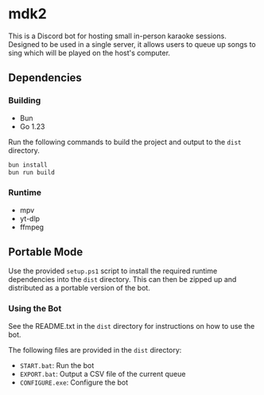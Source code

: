 # mdk2

This is a Discord bot for hosting small in-person karaoke sessions.
Designed to be used in a single server, it allows users to queue up songs to sing
which will be played on the host's computer.

## Dependencies
### Building
- Bun
- Go 1.23

Run the following commands to build the project and
output to the `dist` directory.
```sh
bun install
bun run build
```

### Runtime
- mpv
- yt-dlp
- ffmpeg

## Portable Mode
Use the provided `setup.ps1` script to install the required runtime dependencies into the `dist` directory. This can
then be zipped up and distributed as a portable version of the bot.

### Using the Bot
See the README.txt in the `dist` directory for instructions on how to use the bot.

The following files are provided in the `dist` directory:
- `START.bat`: Run the bot
- `EXPORT.bat`: Output a CSV file of the current queue
- `CONFIGURE.exe`: Configure the bot
